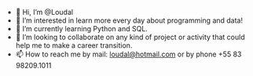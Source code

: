 - 👋 Hi, I’m @Loudal
- 👀 I’m interested in learn more every day about programming and data!
- 🌱 I’m currently learning Python and SQL.
- 💞️ I’m looking to collaborate on any kind of project or activity that could help me to make a career transition.
- 📫 How to reach me by mail: loudal@hotmail.com or by phone +55 83 98209.1011

<!---
Loudal/Loudal is a ✨ special ✨ repository because its `README.md` (this file) appears on your GitHub profile.
You can click the Preview link to take a look at your changes.
--->
